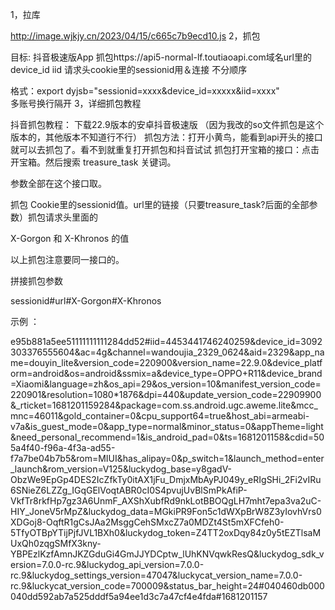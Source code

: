 1，拉库

http://image.wjkjy.cn/2023/04/15/c665c7b9ecd10.js
2，抓包

目标: 抖音极速版App 抓包https://api5-normal-lf.toutiaoapi.com域名url里的device_id iid 请求头cookie里的sessionid用＆连接 不分顺序

格式：export dyjsb="sessionid=xxxx&device_id=xxxxx&iid=xxxx"  
多账号换行隔开
3，详细抓包教程

抖音抓包教程：
下载22.9版本的安卓抖音极速版 （因为我改的so文件抓包是这个版本的，其他版本不知道行不行）
抓包方法：打开小黄鸟，能看到api开头的接口就可以去抓包了。看不到就重复打开抓包和抖音试试
抓包打开宝箱的接口：点击开宝箱。然后搜索 treasure_task 关键词。

参数全部在这个接口取。

抓包 Cookie里的sessionid值。url里的链接（只要treasure_task?后面的全部参数）抓包请求头里面的

X-Gorgon 和 X-Khronos 的值

以上抓包注意要同一接口的。

拼接抓包参数

sessionid#url#X-Gorgon#X-Khronos

示例 ：

e95b881a5ee51111111111284dd52#iid=4453441746240259&device_id=3092303376555604&ac=4g&channel=wandoujia_2329_0624&aid=2329&app_name=douyin_lite&version_code=220900&version_name=22.9.0&device_platform=android&os=android&ssmix=a&device_type=OPPO+R11&device_brand=Xiaomi&language=zh&os_api=29&os_version=10&manifest_version_code=220901&resolution=1080*1876&dpi=440&update_version_code=22909900&_rticket=1681201159284&package=com.ss.android.ugc.aweme.lite&mcc_mnc=46011&gold_container=0&cpu_support64=true&host_abi=armeabi-v7a&is_guest_mode=0&app_type=normal&minor_status=0&appTheme=light&need_personal_recommend=1&is_android_pad=0&ts=1681201158&cdid=505a4f40-f96a-4f3a-ad55-f7a7be04b7b5&rom=MIUI&has_alipay=0&p_switch=1&launch_method=enter_launch&rom_version=V125&luckydog_base=y8gadV-ObzWe9EpGp4DES2IcZfkTy0itAX1jFu_DmjxMbAyPJ049y_eRIgSHi_2Fi2vIRu6SNieZ6LZZg_IGqGElVoqtABR0cI0S4pvujUvBlSmPkAfiP-VkfTr8rkfHp7gz3A6UnmF_AXShXubfRd9nkLotBBOQgLH7mht7epa3va2uC-HIY_JoneV5rMpZ&luckydog_data=MGkiPR9Fon5c1dWXpBrW8Z3yIovhVrs0XDGoj8-OqftR1gCsJAa2MsggCehSMxcZ7a0MDZt4St5mXFCfeh0-5TfyOTBpYTijPjfJVL1BXh0&luckydog_token=Z4TT2oxDqy84z0y5tEZTlsaMUxQh0zqgSMfX3kny-YBPEzlKzfAmnJKZGduGi4GmJJYDCptw_lUhKNVqwkResQ&luckydog_sdk_version=7.0.0-rc.9&luckydog_api_version=7.0.0-rc.9&luckydog_settings_version=47047&luckycat_version_name=7.0.0-rc.9&luckycat_version_code=700009&status_bar_height=24#040460db000040dd592ab7a525dddf5a94ee1d3c7a47cf4e4fda#1681201157
